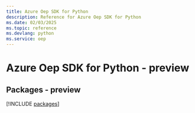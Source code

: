```yaml
---
title: Azure Oep SDK for Python
description: Reference for Azure Oep SDK for Python
ms.date: 02/03/2025
ms.topic: reference
ms.devlang: python
ms.service: oep
---
```

# Azure Oep SDK for Python - preview
## Packages - preview
[!INCLUDE [packages](oep-index.md)]